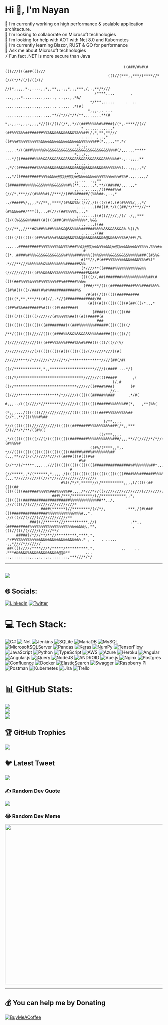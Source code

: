 # Hi 👋, I'm Nayan 
🔭 I’m currently working on high performance & scalable application architecture. <br>👯 I’m looking to collaborate on Microsoft technologies<br>🤝 I’m looking for help with AOT with Net 8.0 and Kubernetes<br>🌱 I’m currently learning Blazor, RUST & GO for performance<br>💬 Ask me about Microsoft technologies<br>⚡ Fun fact .NET is more secure than Java

                                                         ((###/#%#(#(((///(((###(((///                                                             
                                                  (((//(***,,***/(****//*(//(*/*/(/(/((/(/                                                         
                                              //(*,,,,,*.,....,,*,,**,,.,,*,,,***,/,.,**/*///                                                      
                                            /****,,,,       . ...,,,.*.........,...., ..,..,,*&/                                                   
                                          */***,.....     .  .. ..........,...,,.,..... ..... ,*(#(                                                
                                         *,,,.,. ... ....,,.,.....,.,..,,,**//*///*/*/**,......,**(#                                               
                                       *,.,,..,,,.,,,,*//(((/((/(/*,,*//(###%%%%%#%####(/(*,.****//(//                                             
                                      * .,,.....,..,*(##%%%%%%########%%%&&&&&&&&&&&%%%%##(/,*,**,**///                                            
                                     .. ...  ,..,*((#%%#%%%%%%%%%%&&&&&&&&&&&&&&&&&&%%%%%%##(*.,,..**,*/                                           
                                    *,.,. .....*/((###%%%%%&%&&&&&&&&&&&&&&&&&&&&&&&&&&&%%%#(/,,,...*****                                          
                                   *.,,/.. ...*/((######%%%%&&&&&&&&&&&&&&&&&&&&&&&&&&&&%%%%%#*.,..,,,,**                                          
                                   ,.... . .,*/((########%%%%&&&&&&&&&&&&&&&&@@&&&&&&&&&%%%%%%%(...,,,,,*/                                         
                                   ,,...  .,,*/((#########%%%&&&&@@@@@@@@&@&&&&&&&&%%%%%%&&%%#%%#..,.,,.,/                                         
                                   ,,...  .,,**((#######%%%%%&&&%%%%&&&&&%%#%(**,,,...,*,**/(##%##/.,..,,*                                         
                                   ,,.. .....,/((####%%#(///*,***///(#%%%%#(//***//(##%%#####/(%%%##.,..,*                                         
                                   ,,..... ../#####%/,,,,*//**,,****/(#%&&%%((///,/((((/(#(.(#(#%%%%/,,,*/                                         
                                    .... ...(##((#,*/(((##/*/***///**(#%&&&&##/***((,..,#(///(##%%%%%,,,,*                                         
                                    ,.......((#((/////,/(/ ./,,***((/((%&&&&%%###((#((((###(#%%%&%%%%%*,%&&                                        
                                     ... ...((##(///**,,//**#&%##%%##%%%%&&@&&%%%%######%%%%&&&&&&&&&%.%((/%                                       
                                      . ..../(##(((((/((((((((##%%#%%%#%&&&@&&&%%&@&&&&&&&&&&@&&&&%%%%#/##(/%                                      
                                       .....,##########%%%%%%%%&&%%%###%%@@@@@&&&%%&&&@&@@&&&&&&&&%%%%%,%%%#&                                      
                                       #((*..####%#%%%&&&&&&&&&&&&%#%%%###%%%%((%%&%%%%&&&&&&&&%%%%%###((#&%&                                      
                                      #(**//,#(###%%%%%%&&&&&&&&%%%#%(*  .*///**///%%%%%%%&%%%%%%%%%######&%%                                      
                                      (*////**((#####%%%%%%%%%%%&%%(/////////((((#%%&&&&%%%%%%%%%%######&&#&#                                      
                                      (((((//,##(#######%%%%%%%%%%%%##(#((((###%%%%&%%%#%%%%%%%##%######%%&&                                       
                                       (###/**/((((###########%%%####%%%%((#%#(((((//###(#%#%############%&                                        
                                        /#(#((/(((((((##########(((((*,**,***/*((#(//,.*//(#############/##                                        
                                         (#(((#(((((((((((#(##(((/*,.,*((##%#%%########%#(((((#(#######(                                           
                                           (####((((((((((##(((((/((((((((///////(#%%%%%%##(((#((#####(#                                           
                                             ###((((((((((((((((((#########(((###%%%%%%%######(((((((((/                                           
                                               /**/((((((((/////(((((####%%&&&%&&&&&&%%%%#####(((((((/(                                            
                                                   /(////////////((((###%%%%%%####%%%#%###((((((/((//(%/                                           
                                                    /////////////(/((((((((((#((((((((((/(//////*///((#(                                           
                                                     //////****//*///////*/////*//**************////(##(/#(                                        
                                                      ((//************,*,,********************////((#### ...*/(                                    
                                                      (((/*/*****************************///////(((#####       ,(                                  
                                                    (/,#((//****************************//////((####%###(       (#                                 
                                                   //.. ((////******************/*//////(((((((#####%%###      ,*/#(                               
                                                  #,,,../(((/////*//*******///////(((((((((######%%%%%%##(*,   ,**(%%(                             
                                                 (*,,,.../(((((((//////////////((((((((((((####%%%%%%%%%##(//*,,**/(((%%%#%##                      
                                                (/**,,,. *//(((((((((///////////(((((((########%%%%%%%%%###(/*,,***(/(//*/*/**/((#%((              
                                              ((/***,,,. ,*/(((((((((((///(/((((((((((########%%%%%%%%%%%###/,,,**//(/////*/*//(((/(##(#%%&%#      
                                          ((#%/(****,,*,. *///(((((((((((((((((((((((((#####%###%#%%%%%%%##(.,,**///(//(//////*////((####(((#(((#%#
                                     #%#(//**/(/*****,,,,..///((((((((((((((((((################%#%%%%%%%##*,,,,*///((///////**//*/((///(((((((((((
                                 #(//*****,,*/(******,*,,,,./((((((((((((((((((((((((((####%%%#######%%%%#(,,,*//////////((///*////////////////////
                             #%((/*/*,*****//(/**********,,,,(/(((((##((((##((((((((#######%%%%%###%%%%%##.,,,/*///*//((/////////////////(/////////
                         ###(/***/*********/(//***********,,*,((((((((#####################%%%%%%%%%%%%##**,,/,    ,///((((//(////////////////////*
                    ####(******(//********/(//*/,         .***,/(#(###(((################%%%%%%%%%%%&%%%#,,*.        .//(((///(////(/////////////**
               ###((//******///**********,//(               .**,,(##########%%%%%%%%%%%%%%%%%%%&&&&&@,,**,                ,(((//(((/(/////(/////**/
         #####(/*///**/**//*********,****,*,                    .*/#%%%%%%%%%%&&&&&&&&&&&&&&&&&&&%,* , .   . .....                 .,,*////*///////
     ##((((/////****///*/*****/**********,*.            ..    ..    .***#&&&&&%&&&&&&&&&&&&&@@&**       ... ..,........,,,,.,.,.,.......,***///*/*/
 

---
[![](https://visitcount.itsvg.in/api?id=nayanbhagowaty&icon=7&color=1)](https://visitcount.itsvg.in)
---
## 🌐 Socials:
[![LinkedIn](https://img.shields.io/badge/LinkedIn-%230077B5.svg?logo=linkedin&logoColor=white)](https://linkedin.com/in/nayanbhagowaty) [![Twitter](https://img.shields.io/badge/Twitter-%231DA1F2.svg?logo=Twitter&logoColor=white)](https://twitter.com/nayanbhagowaty) 

# 💻 Tech Stack:
![C#](https://img.shields.io/badge/c%23-%23239120.svg?style=plastic&logo=c-sharp&logoColor=white) ![.Net](https://img.shields.io/badge/.NET-5C2D91?style=plastic&logo=.net&logoColor=white) ![Jenkins](https://img.shields.io/badge/jenkins-%232C5263.svg?style=plastic&logo=jenkins&logoColor=white) ![SQLite](https://img.shields.io/badge/sqlite-%2307405e.svg?style=plastic&logo=sqlite&logoColor=white) ![MariaDB](https://img.shields.io/badge/MariaDB-003545?style=plastic&logo=mariadb&logoColor=white) ![MySQL](https://img.shields.io/badge/mysql-%2300f.svg?style=plastic&logo=mysql&logoColor=white) ![MicrosoftSQLServer](https://img.shields.io/badge/Microsoft%20SQL%20Sever-CC2927?style=plastic&logo=microsoft%20sql%20server&logoColor=white) ![Pandas](https://img.shields.io/badge/pandas-%23150458.svg?style=plastic&logo=pandas&logoColor=white) ![Keras](https://img.shields.io/badge/Keras-%23D00000.svg?style=plastic&logo=Keras&logoColor=white) ![NumPy](https://img.shields.io/badge/numpy-%23013243.svg?style=plastic&logo=numpy&logoColor=white) ![TensorFlow](https://img.shields.io/badge/TensorFlow-%23FF6F00.svg?style=plastic&logo=TensorFlow&logoColor=white) ![JavaScript](https://img.shields.io/badge/javascript-%23323330.svg?style=plastic&logo=javascript&logoColor=%23F7DF1E) ![Python](https://img.shields.io/badge/python-3670A0?style=plastic&logo=python&logoColor=ffdd54) ![TypeScript](https://img.shields.io/badge/typescript-%23007ACC.svg?style=plastic&logo=typescript&logoColor=white) ![AWS](https://img.shields.io/badge/AWS-%23FF9900.svg?style=plastic&logo=amazon-aws&logoColor=white) ![Azure](https://img.shields.io/badge/azure-%230072C6.svg?style=plastic&logo=azure-devops&logoColor=white) ![Heroku](https://img.shields.io/badge/heroku-%23430098.svg?style=plastic&logo=heroku&logoColor=white) ![Angular](https://img.shields.io/badge/angular-%23DD0031.svg?style=plastic&logo=angular&logoColor=white) ![Angular.js](https://img.shields.io/badge/angular.js-%23E23237.svg?style=plastic&logo=angularjs&logoColor=white) ![jQuery](https://img.shields.io/badge/jquery-%230769AD.svg?style=plastic&logo=jquery&logoColor=white) ![NodeJS](https://img.shields.io/badge/node.js-6DA55F?style=plastic&logo=node.js&logoColor=white) ![ANDROID](https://img.shields.io/badge/android-%2320232a.svg?style=plastic&logo=android&logoColor=%a4c639) ![Vue.js](https://img.shields.io/badge/vuejs-%2335495e.svg?style=plastic&logo=vuedotjs&logoColor=%234FC08D) ![Nginx](https://img.shields.io/badge/nginx-%23009639.svg?style=plastic&logo=nginx&logoColor=white) ![Postgres](https://img.shields.io/badge/postgres-%23316192.svg?style=plastic&logo=postgresql&logoColor=white) ![Confluence](https://img.shields.io/badge/confluence-%23172BF4.svg?style=plastic&logo=confluence&logoColor=white) ![Docker](https://img.shields.io/badge/docker-%230db7ed.svg?style=plastic&logo=docker&logoColor=white) ![ElasticSearch](https://img.shields.io/badge/-ElasticSearch-005571?style=plastic&logo=elasticsearch) ![Swagger](https://img.shields.io/badge/-Swagger-%23Clojure?style=plastic&logo=swagger&logoColor=white) ![Raspberry Pi](https://img.shields.io/badge/-RaspberryPi-C51A4A?style=plastic&logo=Raspberry-Pi) ![Postman](https://img.shields.io/badge/Postman-FF6C37?style=plastic&logo=postman&logoColor=white) ![Kubernetes](https://img.shields.io/badge/kubernetes-%23326ce5.svg?style=plastic&logo=kubernetes&logoColor=white) ![Jira](https://img.shields.io/badge/jira-%230A0FFF.svg?style=plastic&logo=jira&logoColor=white) ![Trello](https://img.shields.io/badge/Trello-%23026AA7.svg?style=plastic&logo=Trello&logoColor=white)
# 📊 GitHub Stats:
![](https://github-readme-stats.vercel.app/api?username=nayanbhagowaty&theme=nightowl&hide_border=false&include_all_commits=true&count_private=true)<br/>
![](https://github-readme-streak-stats.herokuapp.com/?user=nayanbhagowaty&theme=nightowl&hide_border=false)<br/>
![](https://github-readme-stats.vercel.app/api/top-langs/?username=nayanbhagowaty&theme=nightowl&hide_border=false&include_all_commits=true&count_private=true&layout=compact)

## 🏆 GitHub Trophies
![](https://github-profile-trophy.vercel.app/?username=nayanbhagowaty&theme=radical&no-frame=false&no-bg=false&margin-w=4)

## 🐦 Latest Tweet
[![](https://gtce.itsvg.in/api?username=nayanbhagowaty)](https://github.com/VishwaGauravIn/github-twitter-card-embed)

### ✍️ Random Dev Quote
![](https://quotes-github-readme.vercel.app/api?type=horizontal&theme=dark)

### 😂 Random Dev Meme
<img src="https://programmerhumor.io/python-memes/python-the-best/" width="512px"/>

---

  ## 💰 You can help me by Donating
  [![BuyMeACoffee](https://img.shields.io/badge/Buy%20Me%20a%20Coffee-ffdd00?style=for-the-badge&logo=buy-me-a-coffee&logoColor=black)](https://buymeacoffee.com/nayanb) 

